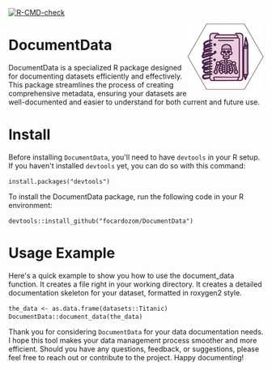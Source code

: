 <!-- badges: start -->
[![R-CMD-check](https://github.com/focardozom/DocumentData/actions/workflows/R-CMD-check.yaml/badge.svg)](https://github.com/focardozom/DocumentData/actions/workflows/R-CMD-check.yaml)
<!-- badges: end -->

<a href='https://github.com/focardozom/ChessOlympiad22'><img src="./inst/hex_sticker_documenData.png" align="right" width="150" /></a>

# DocumentData

DocumentData is a specialized R package designed for documenting datasets efficiently and effectively. This package streamlines the process of creating comprehensive metadata, ensuring your datasets are well-documented and easier to understand for both current and future use.

# Install

Before installing `DocumentData`, you'll need to have `devtools` in your R setup. If you haven't installed `devtools` yet, you can do so with this command:

```
install.packages("devtools")
```

To install the DocumentData package, run the following code in your R environment:

```
devtools::install_github("focardozom/DocumentData")
```

# Usage Example

Here's a quick example to show you how to use the document_data function. It creates a file right in your working directory. It creates a detailed documentation skeleton for your dataset, formatted in roxygen2 style.

```
the_data <- as.data.frame(datasets::Titanic)
DocumentData::document_data(the_data)
```

Thank you for considering `DocumentData` for your data documentation needs. I hope this tool makes your data management process smoother and more efficient. Should you have any questions, feedback, or suggestions, please feel free to reach out or contribute to the project. Happy documenting!
